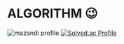 # ALGORITHM 😉
![mazandi profile](http://mazandi.herokuapp.com/api?handle=hyunjun5959&theme=warm)
[![Solved.ac Profile](http://mazassumnida.wtf/api/v2/generate_badge?boj=hyunjun5959)](https://solved.ac/hyunjun5959/)

